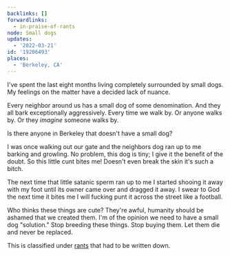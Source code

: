 ```yaml
---
backlinks: []
forwardlinks:
  - in-praise-of-rants
node: Small dogs
updates:
  - '2022-03-21'
id: '19206493'
places:
  - 'Berkeley, CA'
---
```

I've spent the last eight months living completely surrounded by small dogs. My feelings on the matter have a decided lack of nuance. 

Every neighbor around us has a small dog of some denomination. And they all bark exceptionally aggressively. Every time we walk by. Or anyone walks by. Or they *imagine* someone walks by.

Is there anyone in Berkeley that doesn't have a small dog?

I was once walking out our gate and the neighbors dog ran up to me barking and growling. No problem, this dog is tiny; I give it the benefit of the doubt. So this little cunt bites me! Doesn't even break the skin it's such a bitch. 

The next time that little satanic sperm ran up to me I started shooing it away with my foot until its owner came over and dragged it away. I swear to God the next time it bites me I will fucking punt it across the street like a football. 

Who thinks these things are cute? They're awful, humanity should be ashamed that we created them. I'm of the opinion we need to have a small dog "solution." Stop breeding these things. Stop buying them. Let them die and never be replaced. 


This is classified under [rants](in-praise-of-rants.md) that had to be written down. 

